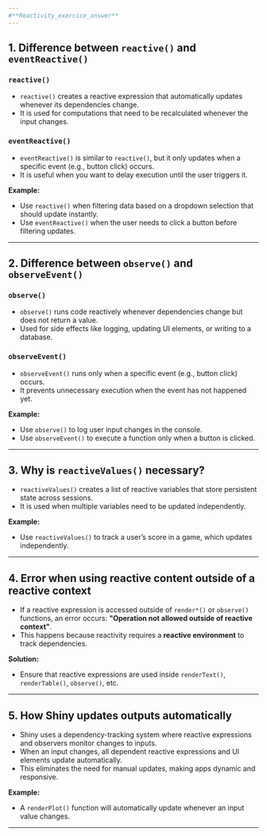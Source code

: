 ```yaml
---
#**Reactivity_exercice_answer**
---
```


## **1. Difference between `reactive()` and `eventReactive()`**

### **`reactive()`**
- `reactive()` creates a reactive expression that automatically updates whenever its dependencies change.
- It is used for computations that need to be recalculated whenever the input changes.

### **`eventReactive()`**
- `eventReactive()` is similar to `reactive()`, but it only updates when a specific event (e.g., button click) occurs.
- It is useful when you want to delay execution until the user triggers it.

**Example:**
- Use `reactive()` when filtering data based on a dropdown selection that should update instantly.
- Use `eventReactive()` when the user needs to click a button before filtering updates.

---

## **2. Difference between `observe()` and `observeEvent()`**

### **`observe()`**
- `observe()` runs code reactively whenever dependencies change but does not return a value.
- Used for side effects like logging, updating UI elements, or writing to a database.

### **`observeEvent()`**
- `observeEvent()` runs only when a specific event (e.g., button click) occurs.
- It prevents unnecessary execution when the event has not happened yet.

**Example:**
- Use `observe()` to log user input changes in the console.
- Use `observeEvent()` to execute a function only when a button is clicked.

---

## **3. Why is `reactiveValues()` necessary?**
- `reactiveValues()` creates a list of reactive variables that store persistent state across sessions.
- It is used when multiple variables need to be updated independently.

**Example:**
- Use `reactiveValues()` to track a user’s score in a game, which updates independently.

---

## **4. Error when using reactive content outside of a reactive context**
- If a reactive expression is accessed outside of `render*()` or `observe()` functions, an error occurs: **"Operation not allowed outside of reactive context"**.
- This happens because reactivity requires a **reactive environment** to track dependencies.

**Solution:**
- Ensure that reactive expressions are used inside `renderText()`, `renderTable()`, `observe()`, etc.

---

## **5. How Shiny updates outputs automatically**
- Shiny uses a dependency-tracking system where reactive expressions and observers monitor changes to inputs.
- When an input changes, all dependent reactive expressions and UI elements update automatically.
- This eliminates the need for manual updates, making apps dynamic and responsive.

**Example:**
- A `renderPlot()` function will automatically update whenever an input value changes.

---
